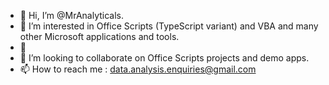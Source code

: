 - 👋 Hi, I’m @MrAnalyticals.
- 👀 I’m interested in Office Scripts (TypeScript variant) and VBA and many other Microsoft applications and tools.
- 🌱 
- 💞️ I’m looking to collaborate on Office Scripts projects and demo apps.
- 📫 How to reach me : data.analysis.enquiries@gmail.com 

